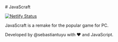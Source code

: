 # JavaScraft

[![Netlify Status](https://api.netlify.com/api/v1/badges/d1dd3051-28d2-4ca4-aa06-4a095939f935/deploy-status)](https://app.netlify.com/sites/javascraft/deploys)

JavaScraft is a remake for the popular game for PC.




Developed by @sebastiantuyu with ❤️ and JavaScript.

